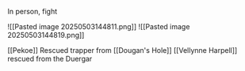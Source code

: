 
In person, fight

![[Pasted image 20250503144811.png]]
![[Pasted image 20250503144819.png]]


[[Pekoe]] Rescued trapper from [[Dougan's Hole]]
[[Vellynne Harpell]] rescued from the Duergar


